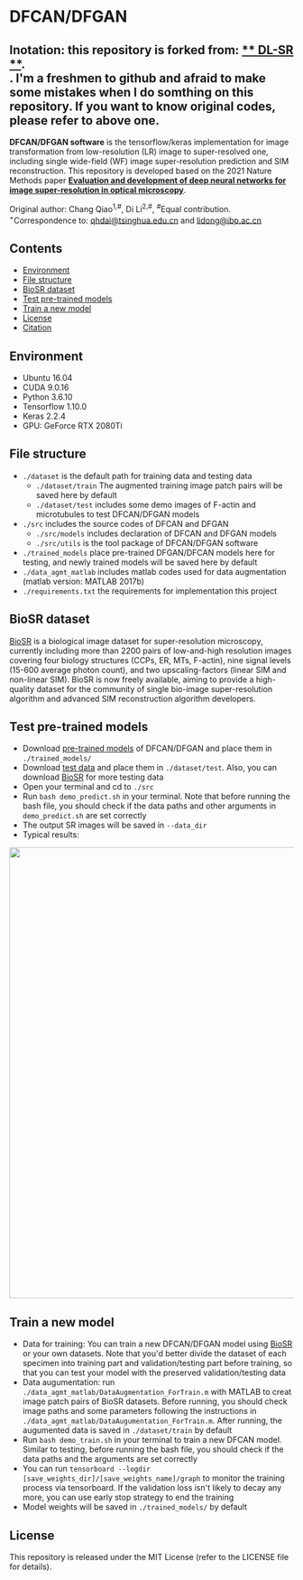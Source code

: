 # DFCAN/DFGAN
## Inotation: this repository is forked from: [** DL-SR **](https://github.com/qc17-THU/DL-SR).<br>. I'm a freshmen to github and afraid to make some mistakes when I do somthing on this repository. If you want to know original codes, please refer to above one.

**DFCAN/DFGAN software** is the tensorflow/keras implementation for image transformation from low-resolution (LR) image to super-resolved one, including single wide-field (WF) image super-resolution prediction and SIM reconstruction. This repository is developed based on the 2021 Nature Methods paper [**Evaluation and development of deep neural networks for image super-resolution in optical microscopy**](https://doi.org/10.1038/s41592-020-01048-5).<br>

Original author: Chang Qiao<sup>1,#</sup>, Di Li<sup>2,#</sup>, 
<sup>#</sup>Equal contribution.  
<sup>+</sup>Correspondence to: qhdai@tsinghua.edu.cn and lidong@ibp.ac.cn

## Contents
- [Environment](#environment)
- [File structure](#file-structure)
- [BioSR dataset](#biosr-dataset)
- [Test pre-trained models](#test-pre-trained-models)
- [Train a new model](#train-a-new-model)
- [License](#License)
- [Citation](#citation)

## Environment
- Ubuntu 16.04
- CUDA 9.0.16
- Python 3.6.10
- Tensorflow 1.10.0
- Keras 2.2.4
- GPU: GeForce RTX 2080Ti

## File structure
- `./dataset` is the default path for training data and testing data
    - `./dataset/train` The augmented training image patch pairs will be saved here by default
    - `./dataset/test` includes some demo images of F-actin and microtubules to test DFCAN/DFGAN models
- `./src` includes the source codes of DFCAN and DFGAN
	- `./src/models` includes declaration of DFCAN and DFGAN models
	- `./src/utils` is the tool package of DFCAN/DFGAN software
- `./trained_models` place pre-trained DFGAN/DFCAN models here for testing, and newly trained models will be saved here by default
- `./data_agmt_matlab` includes matlab codes used for data augmentation (matlab version: MATLAB 2017b)
- `./requirements.txt` the requirements for implementation this project

## BioSR dataset
[BioSR](https://figshare.com/articles/dataset/BioSR/13264793) is a biological image dataset for super-resolution microscopy, currently including more than 2200 pairs of low-and-high resolution images covering four biology structures (CCPs, ER, MTs, F-actin), nine signal levels (15-600 average photon count), and two upscaling-factors (linear SIM and non-linear SIM). BioSR is now freely available, aiming to provide a high-quality dataset for the community of single bio-image super-resolution algorithm and advanced SIM reconstruction algorithm developers.

## Test pre-trained models
- Download [pre-trained models](https://doi.org/10.6084/m9.figshare.13531292) of DFCAN/DFGAN and place them in `./trained_models/`
- Download [test data](https://doi.org/10.6084/m9.figshare.13531436) and place them in `./dataset/test`. Also, you can download [BioSR](https://figshare.com/articles/dataset/BioSR/13264793) for more testing data
- Open your terminal and cd to `./src`
- Run `bash demo_predict.sh` in your terminal. Note that before running the bash file, you should check if the data paths and other arguments in `demo_predict.sh` are set correctly
- The output SR images will be saved in `--data_dir`
- Typical results:<br>
<p align="center"><img width="800" src="figures/DFGAN_output.jpg"></p>

## Train a new model
- Data for training: You can train a new DFCAN/DFGAN model using [BioSR](https://doi.org/10.1038/s41592-020-01048-5) or your own datasets. Note that you'd better divide the dataset of each specimen into training part and validation/testing part before training, so that you can test your model with the preserved validation/testing data
- Data augumentation: run `./data_agmt_matlab/DataAugmentation_ForTrain.m` with MATLAB to creat image patch pairs of BioSR datasets. Before running, you should check image paths and some parameters following the instructions in `./data_agmt_matlab/DataAugumentation_ForTrain.m`. After running, the augumented data is saved in `./dataset/train` by default
- Run `bash demo_train.sh` in your terminal to train a new DFCAN model. Similar to testing, before running the bash file, you should check if the data paths and the arguments are set correctly
- You can run `tensorboard --logdir [save_weights_dir]/[save_weights_name]/graph` to monitor the training process via tensorboard. If the validation loss isn't likely to decay any more, you can use early stop strategy to end the training
- Model weights will be saved in `./trained_models/` by default



## License
This repository is released under the MIT License (refer to the LICENSE file for details).
